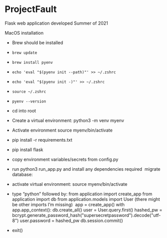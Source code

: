 # ProjectFault
Flask web application developed Summer of 2021

MacOS installation 

- Brew should be installed
- `brew update`
- `brew install pyenv`
- `echo 'eval "$(pyenv init --path)"' >> ~/.zshrc`
- `echo 'eval "$(pyenv init -)"' >> ~/.zshrc`
- `source ~/.zshrc`
- `pyenv --version`

- cd into root
- Create a virtual environment: python3 -m venv myenv 
- Activate environment source myenv/bin/activate

- pip install -r requirements.txt
- pip install flask
- copy environment variables/secrets from config.py
- run python3 run_app.py and install any dependencies required  migrate database:
- activate virtual environment: source myenv/bin/activate
- type “python” followed by: from application import create_app from application import db from application.models import User (there might be other imports I’m missing)  app = create_app() with app.app_context():
         db.create_all()
         user = User.query.first()
         hashed_pw = bcrypt.generate_password_hash("supersecretpassword").decode("utf-8")
         user.password = hashed_pw
         db.session.commit()


- exit()
